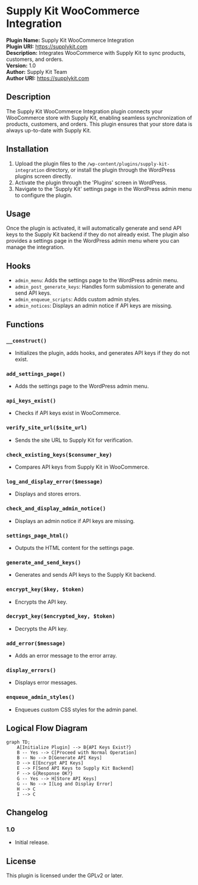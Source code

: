 # Supply Kit WooCommerce Integration

**Plugin Name:** Supply Kit WooCommerce Integration  
**Plugin URI:** https://supplykit.com  
**Description:** Integrates WooCommerce with Supply Kit to sync products, customers, and orders.  
**Version:** 1.0  
**Author:** Supply Kit Team  
**Author URI:** https://supplykit.com  

## Description

The Supply Kit WooCommerce Integration plugin connects your WooCommerce store with Supply Kit, enabling seamless synchronization of products, customers, and orders. This plugin ensures that your store data is always up-to-date with Supply Kit.

## Installation

1. Upload the plugin files to the `/wp-content/plugins/supply-kit-integration` directory, or install the plugin through the WordPress plugins screen directly.
2. Activate the plugin through the 'Plugins' screen in WordPress.
3. Navigate to the 'Supply Kit' settings page in the WordPress admin menu to configure the plugin.

## Usage

Once the plugin is activated, it will automatically generate and send API keys to the Supply Kit backend if they do not already exist. The plugin also provides a settings page in the WordPress admin menu where you can manage the integration.

## Hooks

- `admin_menu`: Adds the settings page to the WordPress admin menu.
- `admin_post_generate_keys`: Handles form submission to generate and send API keys.
- `admin_enqueue_scripts`: Adds custom admin styles.
- `admin_notices`: Displays an admin notice if API keys are missing.

## Functions

### `__construct()`

- Initializes the plugin, adds hooks, and generates API keys if they do not exist.

### `add_settings_page()`

- Adds the settings page to the WordPress admin menu.

### `api_keys_exist()`

- Checks if API keys exist in WooCommerce.

### `verify_site_url($site_url)`

- Sends the site URL to Supply Kit for verification.

### `check_existing_keys($consumer_key)`

- Compares API keys from Supply Kit in WooCommerce.

### `log_and_display_error($message)`

- Displays and stores errors.

### `check_and_display_admin_notice()`

- Displays an admin notice if API keys are missing.

### `settings_page_html()`

- Outputs the HTML content for the settings page.

### `generate_and_send_keys()`

- Generates and sends API keys to the Supply Kit backend.

### `encrypt_key($key, $token)`

- Encrypts the API key.

### `decrypt_key($encrypted_key, $token)`

- Decrypts the API key.

### `add_error($message)`

- Adds an error message to the error array.

### `display_errors()`

- Displays error messages.

### `enqueue_admin_styles()`

- Enqueues custom CSS styles for the admin panel.

## Logical Flow Diagram

```mermaid
graph TD;
    A[Initialize Plugin] --> B{API Keys Exist?}
    B -- Yes --> C[Proceed with Normal Operation]
    B -- No --> D[Generate API Keys]
    D --> E[Encrypt API Keys]
    E --> F[Send API Keys to Supply Kit Backend]
    F --> G{Response OK?}
    G -- Yes --> H[Store API Keys]
    G -- No --> I[Log and Display Error]
    H --> C
    I --> C
```

## Changelog

### 1.0
- Initial release.

## License

This plugin is licensed under the GPLv2 or later.


